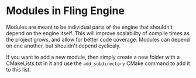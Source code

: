 # Modules in Fling Engine

Modules are meant to be individual parts of the engine that shouldn't 
depend on the engine itself. This will improve scalability of compile times 
as the project grows, and allow for better code coverage. Modules can depend
on one another, but shouldn't depend cyclicaly.

If you want to add a new module, then simply create a new folder with a CMakeLists.txt
in it and use the `add_subdirectory` CMake command to add it to this list.